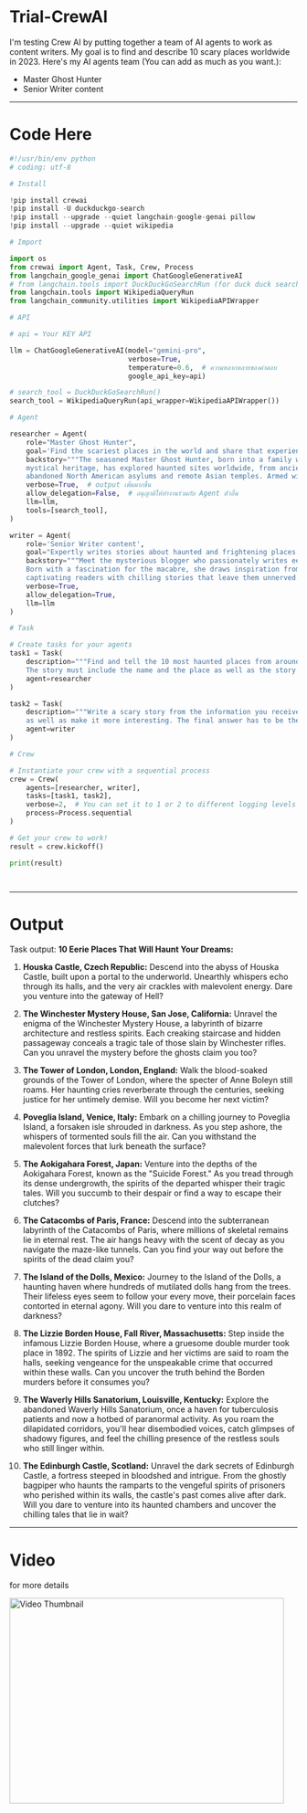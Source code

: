 # Trial-CrewAI

I'm testing Crew AI by putting together a team of AI agents to work as content writers. My goal is to find and describe 10 scary places worldwide in 2023. Here's my AI agents team (You can add as much as you want.):

- Master Ghost Hunter
- Senior Writer content

---

# Code Here

```python
#!/usr/bin/env python
# coding: utf-8

# Install

!pip install crewai
!pip install -U duckduckgo-search
!pip install --upgrade --quiet langchain-google-genai pillow
!pip install --upgrade --quiet wikipedia

# Import

import os
from crewai import Agent, Task, Crew, Process
from langchain_google_genai import ChatGoogleGenerativeAI
# from langchain.tools import DuckDuckGoSearchRun (for duck duck search)
from langchain.tools import WikipediaQueryRun
from langchain_community.utilities import WikipediaAPIWrapper

# API

# api = Your KEY API

llm = ChatGoogleGenerativeAI(model="gemini-pro",
                             verbose=True,
                             temperature=0.6,  # ความหลากหลายของคำตอบ
                             google_api_key=api)

# search_tool = DuckDuckGoSearchRun()
search_tool = WikipediaQueryRun(api_wrapper=WikipediaAPIWrapper())

# Agent

researcher = Agent(
    role="Master Ghost Hunter",
    goal='Find the scariest places in the world and share that experiences.',
    backstory="""The seasoned Master Ghost Hunter, born into a family with a 
    mystical heritage, has explored haunted sites worldwide, from ancient European castles to 
    abandoned North American asylums and remote Asian temples. Armed with occult knowledge and advanced equipment""",
    verbose=True,  # output เพิ่มมากขึ้น
    allow_delegation=False,  # อนุญาติให้ทำงานร่วมกับ Agent ตัวอื่น
    llm=llm,
    tools=[search_tool],
)

writer = Agent(
    role='Senior Writer content',
    goal="Expertly writes stories about haunted and frightening places.",
    backstory="""Meet the mysterious blogger who passionately writes eerie tales on her blog. 
    Born with a fascination for the macabre, she draws inspiration from haunted places and folklore, 
    captivating readers with chilling stories that leave them unnerved.""",
    verbose=True,
    allow_delegation=True,
    llm=llm
)

# Task

# Create tasks for your agents
task1 = Task(
    description="""Find and tell the 10 most haunted places from around the world that you think are the scariest in 2023. 
    The story must include the name and the place as well as the story that made the place scary in detail.""",
    agent=researcher
)

task2 = Task(
    description="""Write a scary story from the information you received to make it even scarier but not distort the truth, 
    as well as make it more interesting. The final answer has to be the 10 scariest places written to attract people to read..""",
    agent=writer
)

# Crew

# Instantiate your crew with a sequential process
crew = Crew(
    agents=[researcher, writer],
    tasks=[task1, task2],
    verbose=2,  # You can set it to 1 or 2 to different logging levels
    process=Process.sequential
)

# Get your crew to work!
result = crew.kickoff()

print(result)




```
---
# Output

Task output: **10 Eerie Places That Will Haunt Your Dreams:**

1. **Houska Castle, Czech Republic:** Descend into the abyss of Houska Castle, built upon a portal to the underworld. Unearthly whispers echo through its halls, and the very air crackles with malevolent energy. Dare you venture into the gateway of Hell?

2. **The Winchester Mystery House, San Jose, California:** Unravel the enigma of the Winchester Mystery House, a labyrinth of bizarre architecture and restless spirits. Each creaking staircase and hidden passageway conceals a tragic tale of those slain by Winchester rifles. Can you unravel the mystery before the ghosts claim you too?

3. **The Tower of London, London, England:** Walk the blood-soaked grounds of the Tower of London, where the specter of Anne Boleyn still roams. Her haunting cries reverberate through the centuries, seeking justice for her untimely demise. Will you become her next victim?

4. **Poveglia Island, Venice, Italy:** Embark on a chilling journey to Poveglia Island, a forsaken isle shrouded in darkness. As you step ashore, the whispers of tormented souls fill the air. Can you withstand the malevolent forces that lurk beneath the surface?

5. **The Aokigahara Forest, Japan:** Venture into the depths of the Aokigahara Forest, known as the "Suicide Forest." As you tread through its dense undergrowth, the spirits of the departed whisper their tragic tales. Will you succumb to their despair or find a way to escape their clutches?

6. **The Catacombs of Paris, France:** Descend into the subterranean labyrinth of the Catacombs of Paris, where millions of skeletal remains lie in eternal rest. The air hangs heavy with the scent of decay as you navigate the maze-like tunnels. Can you find your way out before the spirits of the dead claim you?

7. **The Island of the Dolls, Mexico:** Journey to the Island of the Dolls, a haunting haven where hundreds of mutilated dolls hang from the trees. Their lifeless eyes seem to follow your every move, their porcelain faces contorted in eternal agony. Will you dare to venture into this realm of darkness?

8. **The Lizzie Borden House, Fall River, Massachusetts:** Step inside the infamous Lizzie Borden House, where a gruesome double murder took place in 1892. The spirits of Lizzie and her victims are said to roam the halls, seeking vengeance for the unspeakable crime that occurred within these walls. Can you uncover the truth behind the Borden murders before it consumes you?

9. **The Waverly Hills Sanatorium, Louisville, Kentucky:** Explore the abandoned Waverly Hills Sanatorium, once a haven for tuberculosis patients and now a hotbed of paranormal activity. As you roam the dilapidated corridors, you'll hear disembodied voices, catch glimpses of shadowy figures, and feel the chilling presence of the restless souls who still linger within.

10. **The Edinburgh Castle, Scotland:** Unravel the dark secrets of Edinburgh Castle, a fortress steeped in bloodshed and intrigue. From the ghostly bagpiper who haunts the ramparts to the vengeful spirits of prisoners who perished within its walls, the castle's past comes alive after dark. Will you dare to venture into its haunted chambers and uncover the chilling tales that lie in wait?

---
# Video

for more details

<a href="https://youtu.be/xRhMbdppa_4" target="_blank">
  <img src="https://img.youtube.com/vi/xRhMbdppa_4/0.jpg" alt="Video Thumbnail" width="480" height="360">
</a>

